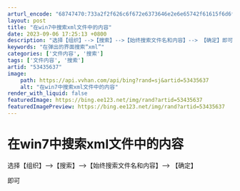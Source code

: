 ```yaml
---
arturl_encode: "68747470:733a2f2f626c6f672e6373646e2e6e65742f61615f6d6f6f6e:2f61727469636c652f64657461696c732f3533343335363337"
layout: post
title: "在win7中搜索xml文件中的内容"
date: 2023-09-06 17:25:13 +0800
description: "选择【组织】-->【搜索】-->【始终搜索文件名和内容】--> 【确定】即可"
keywords: "在弹出的界面搜索“xml”"
categories: ['文件内容', '搜索']
tags: ['文件内容', '搜索']
artid: "53435637"
image:
    path: https://api.vvhan.com/api/bing?rand=sj&artid=53435637
    alt: "在win7中搜索xml文件中的内容"
render_with_liquid: false
featuredImage: https://bing.ee123.net/img/rand?artid=53435637
featuredImagePreview: https://bing.ee123.net/img/rand?artid=53435637
---
```


# 在win7中搜索xml文件中的内容

选择【组织】-->【搜索】-->【始终搜索文件名和内容】--> 【确定】
  
  
即可